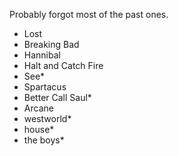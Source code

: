 Probably forgot most of the past ones. 


- Lost
- Breaking Bad
- Hannibal
- Halt and Catch Fire
- See*
- Spartacus
- Better Call Saul*
- Arcane
- westworld*
- house*
- the boys*
